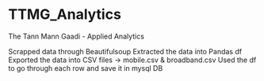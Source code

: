 # TTMG_Analytics
The Tann Mann Gaadi - Applied Analytics

Scrapped data through Beautifulsoup
Extracted the data into Pandas df
Exported the data into CSV files -> mobile.csv & broadband.csv
Used the df to go through each row and save it in mysql DB
